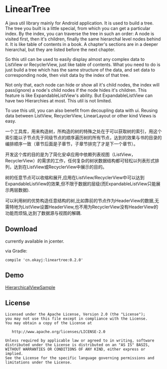 # LinearTree
A java util library mainly for Android application. 
It is used to build a tree. The tree you built is a little special, from which you can get a particular index. 
By the index, you can traverse the tree in such an order: A node is visited first, then it's children, finally the same hierarchal level nodes behind it.
It is like table of contents in a book. A chapter's sections are in a deeper hierarchal, but they are listed before the next chapter.

So this util can be used to easily display almost any complex data to ListView or RecyclerView, just like table of contents. What you need to do is just build a tree which has the same structure of the data, and set data to corresponding node, then visit data by the index of that tree. 

Not only that, each node can hide or show all it's child nodes, the index will pass(ignore) a node's child nodes if the node hides it's children. This feature is like ExpandableListView's ability. But ExpandableListView can have two Hierarchies at most. This util is not limited.

To use this util, you can also benefit from decoupling data with ui. Reusing data between ListView, RecyclerView, LinearLayout or other kind Views is easy.


一个工具库，用来构造树，所构造的树的特殊之处在于可以获取树的索引，用这个索引能以子节点先于同级节点的顺序遍历树的所有节点，达到的效果与书的目录的编排顺序一致（章节后面是子章节，子章节排完了才是下一个章节）。

开发这个库的目的是为了简化安卓应用中依赖列表视图（ListView，RecyclerView）的需求的工作，任何复杂的树状数据结构都可轻松以列表形式排列，达到在ListView或RecyclerView中展示的目的。

树的任意节点可以收缩和展开,应用在ListView/RecyclerView中可以达到ExpandableListView的效果,但不限于数据的层级(而ExpandableListView只能展示两层数据).

可以利用树的优势构造任意结构的树,比如靠前的节点作为HeaderView的数据,无需特地为ListView设置HeaderView,也不用为RecyclerView没有HeaderView的功能而烦恼,达到了数据源与视图的解耦.

## Download
currently available in jcenter.

via Gradle:

    compile 'cn.okayj:lineartree:0.2.0'

## Demo
[HierarchicalViewSample][1]

## License
    Licensed under the Apache License, Version 2.0 (the "License");
    you may not use this file except in compliance with the License.
    You may obtain a copy of the License at

       http://www.apache.org/licenses/LICENSE-2.0

    Unless required by applicable law or agreed to in writing, software
    distributed under the License is distributed on an "AS IS" BASIS,
    WITHOUT WARRANTIES OR CONDITIONS OF ANY KIND, either express or implied.
    See the License for the specific language governing permissions and
    limitations under the License.
    
[1]: https://github.com/jack-cook/HierarchicalViewSample